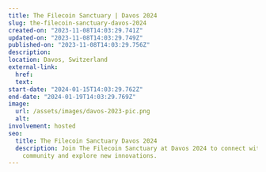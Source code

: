 ```yaml
---
title: The Filecoin Sanctuary | Davos 2024
slug: the-filecoin-sanctuary-davos-2024
created-on: "2023-11-08T14:03:29.741Z"
updated-on: "2023-11-08T14:03:29.749Z"
published-on: "2023-11-08T14:03:29.756Z"
description:
location: Davos, Switzerland
external-link:
  href:
  text:
start-date: "2024-01-15T14:03:29.762Z"
end-date: "2024-01-19T14:03:29.769Z"
image:
  url: /assets/images/davos-2023-pic.png
  alt:
involvement: hosted
seo:
  title: The Filecoin Sanctuary Davos 2024
  description: Join The Filecoin Sanctuary at Davos 2024 to connect with the Filecoin
    community and explore new innovations.
---
```

